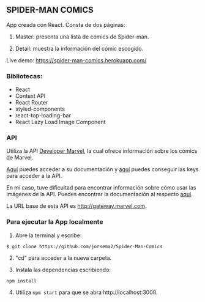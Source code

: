 

## SPIDER-MAN COMICS

App creada con React. Consta de dos páginas:

1. Master: presenta una lista de cómics de Spider-man.

2. Detail: muestra la información del cómic escogido.

Live demo: https://spider-man-comics.herokuapp.com/

### Bibliotecas:

- React
- Context API
- React Router
- styled-components
- react-top-loading-bar
- React Lazy Load Image Component

### API

Utiliza la API [Developer Marvel](https://developer.marvel.com/), la cual ofrece información sobre los cómics de Marvel.

[Aquí](http://developer.marvel.com) puedes acceder a su documentación y [aquí](http://developer.marvel.com) puedes conseguir las keys para acceder a la API.

En mi caso, tuve dificultad para encontrar información sobre cómo usar las imágenes de la API. Puedes encontrar la documentación al respecto [aquí](https://developer.marvel.com/documentation/images).

La URL base de esta API es http://gateway.marvel.com.

### Para ejecutar la App localmente

1. Abre la terminal y escribe: 

`$ git clone https://github.com/jorsema2/Spider-Man-Comics`

2. "cd" para acceder a la nueva carpeta.

3. Instala las dependencias escribiendo: 

`npm install`

4. Utiliza `npm start` para que se abra http://localhost:3000.